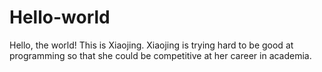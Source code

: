 # Hello-world

Hello, the world!
This is Xiaojing. Xiaojing is trying hard to be good at programming so that she could be competitive at her career in academia.

